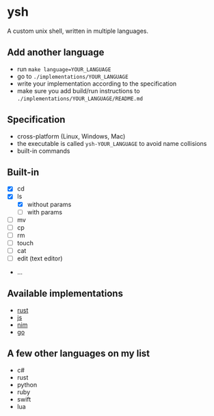 # ysh

A custom unix shell, written in multiple languages.

## Add another language
- run `make language=YOUR_LANGUAGE`
- go to `./implementations/YOUR_LANGUAGE`
- write your implementation according to the specification
- make sure you add build/run instructions to `./implementations/YOUR_LANGUAGE/README.md`


## Specification
- cross-platform (Linux, Windows, Mac)
- the executable is called `ysh-YOUR_LANGUAGE` to avoid name collisions
- built-in commands

## Built-in 
- [x] cd
- [x] ls
  - [x] without params
  - [ ] with params
- [ ] mv
- [ ] cp
- [ ] rm
- [ ] touch
- [ ] cat
- [ ] edit (text editor)
- ...

## Available implementations
[//]: # ""
- [rust](implementations/rust)
- [js](implementations/js)
- [nim](implementations/nim)
- [go](implementations/go)

## A few other languages on my list
- c#
- rust
- python
- ruby
- swift
- lua
